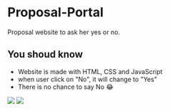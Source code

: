 # Proposal-Portal
Proposal website to ask her yes or no.

<h2>You shoud know</h2>
<ul>
  <li>Website is made with HTML, CSS and JavaScript</li>
  <li>when user click on "No", it will change to "Yes"</li>
  <li>There is no chance to say No 😂</li>
</ul>
<img src="2">
<img src="3">
